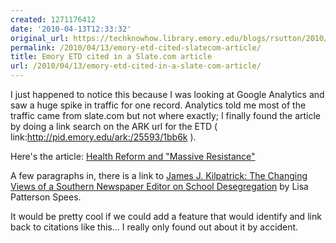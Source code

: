 ```yaml
---
created: 1271176412
date: '2010-04-13T12:33:32'
original_url: https://techknowhow.library.emory.edu/blogs/rsutton/2010/04/13/emory-etd-cited-slatecom-article
permalink: /2010/04/13/emory-etd-cited-slatecom-article/
title: Emory ETD cited in a Slate.com article
url: /2010/04/13/emory-etd-cited-in-a-slate-com-article/
---
```



I just happened to notice this because I was looking at Google Analytics and saw a huge spike in traffic for one record. Analytics told me most of the traffic came from slate.com but not where exactly; I finally found the article by doing a link search on the ARK url for the ETD ( link:http://pid.emory.edu/ark:/25593/1bb6k ).

Here's the article: [Health Reform and "Massive Resistance"](http://www.slate.com/id/2247580/)

A few paragraphs in, there is a link to [James J. Kilpatrick: The Changing Views of a Southern Newspaper
Editor on School Desegregation](http://pid.emory.edu/ark:/25593/1bb6k) by Lisa Patterson Spees.

It would be pretty cool if we could add a feature that would identify and link back to citations like this... I really only found out about it by accident.